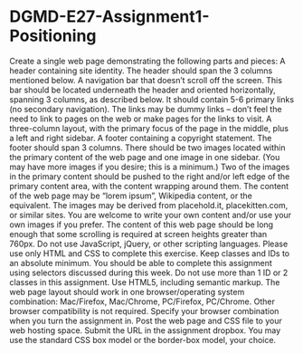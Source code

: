 # DGMD-E27-Assignment1-Positioning
Create a single web page demonstrating the following parts and pieces:  A header containing site identity. The header should span the 3 columns mentioned below. A navigation bar that doesn’t scroll off the screen. This bar should be located underneath the header and oriented horizontally, spanning 3 columns, as described below. It should contain 5-6 primary links (no secondary navigation). The links may be dummy links – don’t feel the need to link to pages on the web or make pages for the links to visit. A three-column layout, with the primary focus of the page in the middle, plus a left and right sidebar. A footer containing a copyright statement. The footer should span 3 columns. There should be two images located within the primary content of the web page and one image in one sidebar. (You may have more images if you desire; this is a minimum.) Two of the images in the primary content should be pushed to the right and/or left edge of the primary content area, with the content wrapping around them. The content of the web page may be “lorem ipsum”, Wikipedia content, or the equivalent. The images may be derived from placehold.it, placekitten.com, or similar sites. You are welcome to write your own content and/or use your own images if you prefer. The content of this web page should be long enough that some scrolling is required at screen heights greater than 760px. Do not use JavaScript, jQuery, or other scripting languages. Please use only HTML and CSS to complete this exercise. Keep classes and IDs to an absolute minimum. You should be able to complete this assignment using selectors discussed during this week. Do not use more than 1 ID or 2 classes in this assignment. Use HTML5, including semantic markup. The web page layout should work in one browser/operating system combination: Mac/Firefox, Mac/Chrome, PC/Firefox, PC/Chrome. Other browser compatibility is not required. Specify your browser combination when you turn the assignment in. Post the web page and CSS file to your web hosting space. Submit the URL in the assignment dropbox. You may use the standard CSS box model or the border-box model, your choice.
